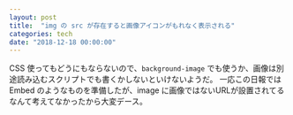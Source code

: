 ```yaml
---
layout: post
title:  "img の src が存在すると画像アイコンがもれなく表示される"
categories: tech
date: "2018-12-18 00:00:00"
---
```


CSS 使ってもどうにもならないので、`background-image` でも使うか、画像は別途読み込むスクリプトでも書くかしないといけないようだ。
一応この日報では Embed のようなものを準備したが、image に画像ではないURLが設置されてるなんて考えてなかったから大変デース。
